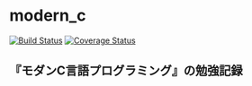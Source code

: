 # modern\_c

[![Build Status](https://travis-ci.org/soblin/modern_c.svg?branch=master)](https://travis-ci.org/soblin/modern_c)
[![Coverage Status](https://coveralls.io/repos/github/soblin/modern_c/badge.svg?branch=master)](https://coveralls.io/github/soblin/modern_c?branch=master)

## 『モダンC言語プログラミング』の勉強記録

